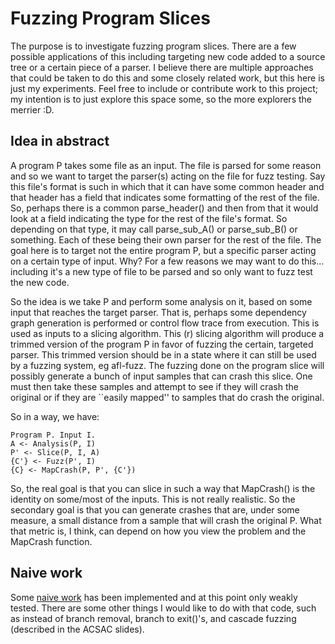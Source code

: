 
# Fuzzing Program Slices

The purpose is to investigate fuzzing program slices. There are a few
possible applications of this including targeting new code added to a 
source tree or a certain piece of a parser. I believe there are 
multiple approaches that could be taken to do this and some closely
related work, but this here is just my experiments. Feel free to include
or contribute work to this project; my intention is to just explore this
space some, so the more explorers the merrier :D.

## Idea in abstract

A program P takes some file as an input. The file is parsed for some reason
and so we want to target the parser(s) acting on the file for fuzz testing.
Say this file's format is such in which that it can have some common header
and that header has a field that indicates some formatting of the rest of the
file. So, perhaps there is a common parse_header() and then from that it would
look at a field indicating the type for the rest of the file's format. So 
depending on that type, it may call parse_sub_A() or parse_sub_B() or something.
Each of these being their own parser for the rest of the file. The goal here is
to target not the entire program P, but a specific parser acting on a certain 
type of input. Why? For a few reasons we may want to do this... including it's a
new type of file to be parsed and so only want to fuzz test the new code.


So the idea is we take P and perform some analysis on it, based on some input
that reaches the target parser. That is, perhaps some dependency graph 
generation is performed or control flow trace from execution. This is used
as inputs to a slicing algorithm. This (r) slicing algorithm will produce
a trimmed version of the program P in favor of fuzzing the certain, targeted
parser. This trimmed version should be in a state where it can still be used
by a fuzzing system, eg afl-fuzz. The fuzzing done on the program slice will
possibly generate a bunch of input samples that can crash this slice. One must
then take these samples and attempt to see if they will crash the original
or if they are ``easily mapped'' to samples that do crash the original.

So in a way, we have:

```
Program P. Input I.
A <- Analysis(P, I)
P' <- Slice(P, I, A)
{C'} <- Fuzz(P', I)
{C} <- MapCrash(P, P', {C'})
```

So, the real goal is that you can slice in such a way that MapCrash() is the 
identity on some/most of the inputs. This is not really realistic. So the 
secondary goal is that you can generate crashes that are, under some 
measure, a small distance from a sample that will crash the original P. What
that metric is, I think, can depend on how you view the problem and the MapCrash
function.


## Naive work

Some [naive work](https://github.com/roachspray/acsac17wip)  has been implemented
and at this point only weakly tested. There are some other things I would like to do
with that code, such as instead of branch removal, branch to exit()'s, and cascade 
fuzzing (described in the ACSAC slides).


